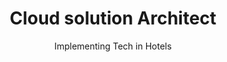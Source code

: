 ---
layout: post
title: Cloud solution Architect     
subtitle: Implementing Tech in Hotels
categories: Markdown
tags: [Markdown, journaling, blog]
---